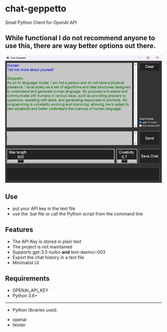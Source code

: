 # chat-geppetto
Small Python Client for OpenAI API

## While functional I do not recommend anyone to use this, there are way better options out there.

![image](Screenshot.png)

## Use
 * put your API key in the text file
 * use the .bat file or call the Python script from the command line

## Features
 * The API Key is stored in plain text
 * The project is not maintained
 * Supports gpt-3.5-turbo **and** text-davinci-003
 * Export the chat history in a text file
 * Minimalist UI

## Requirements
 * OPENAI_API_KEY
 * Python 3.6+
---
* Python libraries used:
- openai
- tkinter
 
 
